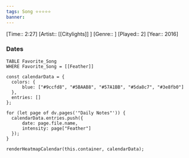 ```yaml
---
tags: Song ⭐⭐⭐⭐⭐ 
banner:
---
```

[Time:: 2:27]
[Artist:: [[Citylights]] ]
[Genre:: ]
[Played:: 2]
[Year:: 2016]
### Dates
````dataview
TABLE Favorite_Song
WHERE Favorite_Song = [[Feather]]
````

  ```dataviewjs
const calendarData = { 
	colors: { 
		blue: ["#9ccfd8", "#5BAAB8", "#57A1BB", "#5da8c7", "#3e8fb0"] 
	}, 
	entries: [] 
}; 

for (let page of dv.pages('"Daily Notes"')) { 
	calendarData.entries.push({ 
		date: page.file.name, 
		intensity: page["Feather"]
	}); 
} 

renderHeatmapCalendar(this.container, calendarData);
```
